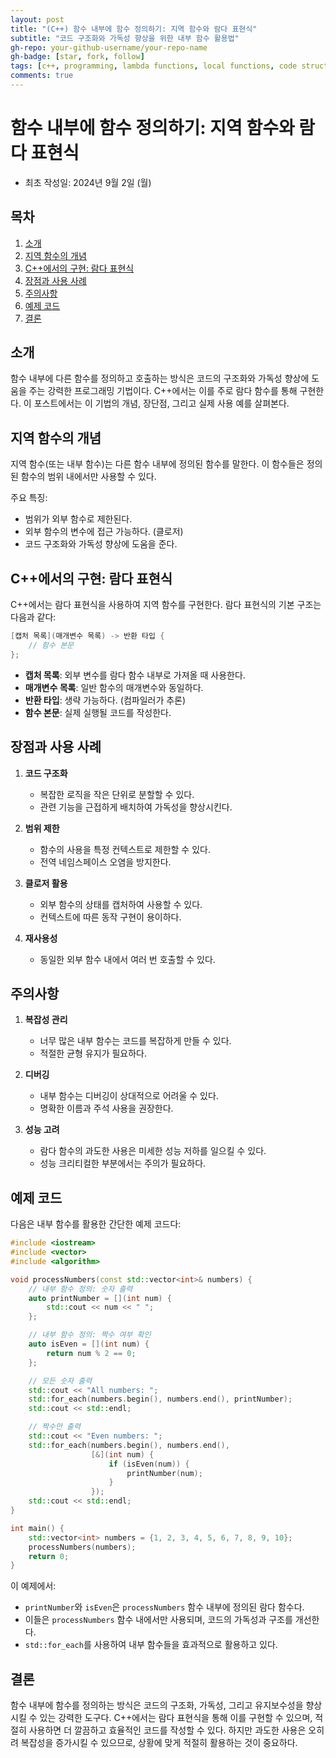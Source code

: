 ```yaml
---
layout: post
title: "(C++) 함수 내부에 함수 정의하기: 지역 함수와 람다 표현식"
subtitle: "코드 구조화와 가독성 향상을 위한 내부 함수 활용법"
gh-repo: your-github-username/your-repo-name
gh-badge: [star, fork, follow]
tags: [c++, programming, lambda functions, local functions, code structure]
comments: true
---
```


# 함수 내부에 함수 정의하기: 지역 함수와 람다 표현식
- 최초 작성일: 2024년 9월 2일 (월)

## 목차
1. [소개](#소개)
2. [지역 함수의 개념](#지역-함수의-개념)
3. [C++에서의 구현: 람다 표현식](#c에서의-구현-람다-표현식)
4. [장점과 사용 사례](#장점과-사용-사례)
5. [주의사항](#주의사항)
6. [예제 코드](#예제-코드)
7. [결론](#결론)

## 소개

함수 내부에 다른 함수를 정의하고 호출하는 방식은 코드의 구조화와 가독성 향상에 도움을 주는 강력한 프로그래밍 기법이다. C++에서는 이를 주로 람다 함수를 통해 구현한다. 이 포스트에서는 이 기법의 개념, 장단점, 그리고 실제 사용 예를 살펴본다.

## 지역 함수의 개념

지역 함수(또는 내부 함수)는 다른 함수 내부에 정의된 함수를 말한다. 이 함수들은 정의된 함수의 범위 내에서만 사용할 수 있다.

주요 특징:
- 범위가 외부 함수로 제한된다.
- 외부 함수의 변수에 접근 가능하다. (클로저)
- 코드 구조화와 가독성 향상에 도움을 준다.

## C++에서의 구현: 람다 표현식

C++에서는 람다 표현식을 사용하여 지역 함수를 구현한다. 람다 표현식의 기본 구조는 다음과 같다:

```cpp
[캡처 목록](매개변수 목록) -> 반환 타입 {
    // 함수 본문
};
```

- **캡처 목록**: 외부 변수를 람다 함수 내부로 가져올 때 사용한다.
- **매개변수 목록**: 일반 함수의 매개변수와 동일하다.
- **반환 타입**: 생략 가능하다. (컴파일러가 추론)
- **함수 본문**: 실제 실행될 코드를 작성한다.

## 장점과 사용 사례

1. **코드 구조화**
   - 복잡한 로직을 작은 단위로 분할할 수 있다.
   - 관련 기능을 근접하게 배치하여 가독성을 향상시킨다.

2. **범위 제한**
   - 함수의 사용을 특정 컨텍스트로 제한할 수 있다.
   - 전역 네임스페이스 오염을 방지한다.

3. **클로저 활용**
   - 외부 함수의 상태를 캡처하여 사용할 수 있다.
   - 컨텍스트에 따른 동작 구현이 용이하다.

4. **재사용성**
   - 동일한 외부 함수 내에서 여러 번 호출할 수 있다.

## 주의사항

1. **복잡성 관리**
   - 너무 많은 내부 함수는 코드를 복잡하게 만들 수 있다.
   - 적절한 균형 유지가 필요하다.

2. **디버깅**
   - 내부 함수는 디버깅이 상대적으로 어려울 수 있다.
   - 명확한 이름과 주석 사용을 권장한다.

3. **성능 고려**
   - 람다 함수의 과도한 사용은 미세한 성능 저하를 일으킬 수 있다.
   - 성능 크리티컬한 부분에서는 주의가 필요하다.

## 예제 코드

다음은 내부 함수를 활용한 간단한 예제 코드다:

```cpp
#include <iostream>
#include <vector>
#include <algorithm>

void processNumbers(const std::vector<int>& numbers) {
    // 내부 함수 정의: 숫자 출력
    auto printNumber = [](int num) {
        std::cout << num << " ";
    };

    // 내부 함수 정의: 짝수 여부 확인
    auto isEven = [](int num) {
        return num % 2 == 0;
    };

    // 모든 숫자 출력
    std::cout << "All numbers: ";
    std::for_each(numbers.begin(), numbers.end(), printNumber);
    std::cout << std::endl;

    // 짝수만 출력
    std::cout << "Even numbers: ";
    std::for_each(numbers.begin(), numbers.end(), 
                  [&](int num) {
                      if (isEven(num)) {
                          printNumber(num);
                      }
                  });
    std::cout << std::endl;
}

int main() {
    std::vector<int> numbers = {1, 2, 3, 4, 5, 6, 7, 8, 9, 10};
    processNumbers(numbers);
    return 0;
}
```

이 예제에서:
- `printNumber`와 `isEven`은 `processNumbers` 함수 내부에 정의된 람다 함수다.
- 이들은 `processNumbers` 함수 내에서만 사용되며, 코드의 가독성과 구조를 개선한다.
- `std::for_each`를 사용하여 내부 함수들을 효과적으로 활용하고 있다.

## 결론

함수 내부에 함수를 정의하는 방식은 코드의 구조화, 가독성, 그리고 유지보수성을 향상시킬 수 있는 강력한 도구다. C++에서는 람다 표현식을 통해 이를 구현할 수 있으며, 적절히 사용하면 더 깔끔하고 효율적인 코드를 작성할 수 있다. 하지만 과도한 사용은 오히려 복잡성을 증가시킬 수 있으므로, 상황에 맞게 적절히 활용하는 것이 중요하다.
